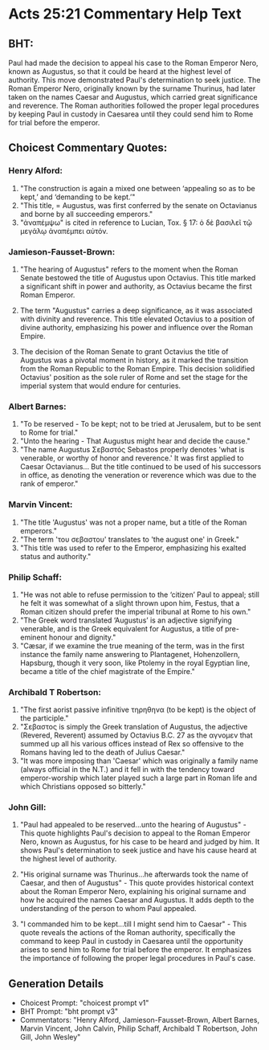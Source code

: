 # Acts 25:21 Commentary Help Text

## BHT:
Paul had made the decision to appeal his case to the Roman Emperor Nero, known as Augustus, so that it could be heard at the highest level of authority. This move demonstrated Paul's determination to seek justice. The Roman Emperor Nero, originally known by the surname Thurinus, had later taken on the names Caesar and Augustus, which carried great significance and reverence. The Roman authorities followed the proper legal procedures by keeping Paul in custody in Caesarea until they could send him to Rome for trial before the emperor.

## Choicest Commentary Quotes:
### Henry Alford:
1. "The construction is again a mixed one between ‘appealing so as to be kept,’ and ‘demanding to be kept.’"
2. "This title, = Augustus, was first conferred by the senate on Octavianus and borne by all succeeding emperors."
3. "ἀναπέμψω" is cited in reference to Lucian, Tox. § 17: ὁ δὲ βασιλεῖ τῷ μεγάλῳ ἀναπέμπει αὐτόν.

### Jamieson-Fausset-Brown:
1. "The hearing of Augustus" refers to the moment when the Roman Senate bestowed the title of Augustus upon Octavius. This title marked a significant shift in power and authority, as Octavius became the first Roman Emperor. 

2. The term "Augustus" carries a deep significance, as it was associated with divinity and reverence. This title elevated Octavius to a position of divine authority, emphasizing his power and influence over the Roman Empire. 

3. The decision of the Roman Senate to grant Octavius the title of Augustus was a pivotal moment in history, as it marked the transition from the Roman Republic to the Roman Empire. This decision solidified Octavius' position as the sole ruler of Rome and set the stage for the imperial system that would endure for centuries.

### Albert Barnes:
1. "To be reserved - To be kept; not to be tried at Jerusalem, but to be sent to Rome for trial."
2. "Unto the hearing - That Augustus might hear and decide the cause."
3. "The name Augustus Σεβαστός Sebastos properly denotes 'what is venerable, or worthy of honor and reverence.' It was first applied to Caesar Octavianus... But the title continued to be used of his successors in office, as denoting the veneration or reverence which was due to the rank of emperor."

### Marvin Vincent:
1. "The title 'Augustus' was not a proper name, but a title of the Roman emperors." 
2. "The term 'του σεβαστου' translates to 'the august one' in Greek." 
3. "This title was used to refer to the Emperor, emphasizing his exalted status and authority."

### Philip Schaff:
1. "He was not able to refuse permission to the ‘citizen’ Paul to appeal; still he felt it was somewhat of a slight thrown upon him, Festus, that a Roman citizen should prefer the imperial tribunal at Rome to his own."
2. "The Greek word translated ‘Augustus’ is an adjective signifying venerable, and is the Greek equivalent for Augustus, a title of pre-eminent honour and dignity."
3. "Cæsar, if we examine the true meaning of the term, was in the first instance the family name answering to Plantagenet, Hohenzollern, Hapsburg, though it very soon, like Ptolemy in the royal Egyptian line, became a title of the chief magistrate of the Empire."

### Archibald T Robertson:
1. "The first aorist passive infinitive τηρηθηνα (to be kept) is the object of the participle." 
2. "Σεβαστος is simply the Greek translation of Augustus, the adjective (Revered, Reverent) assumed by Octavius B.C. 27 as the αγνομεν that summed up all his various offices instead of Rex so offensive to the Romans having led to the death of Julius Caesar."
3. "It was more imposing than 'Caesar' which was originally a family name (always official in the N.T.) and it fell in with the tendency toward emperor-worship which later played such a large part in Roman life and which Christians opposed so bitterly."

### John Gill:
1. "Paul had appealed to be reserved...unto the hearing of Augustus" - This quote highlights Paul's decision to appeal to the Roman Emperor Nero, known as Augustus, for his case to be heard and judged by him. It shows Paul's determination to seek justice and have his cause heard at the highest level of authority.

2. "His original surname was Thurinus...he afterwards took the name of Caesar, and then of Augustus" - This quote provides historical context about the Roman Emperor Nero, explaining his original surname and how he acquired the names Caesar and Augustus. It adds depth to the understanding of the person to whom Paul appealed.

3. "I commanded him to be kept...till I might send him to Caesar" - This quote reveals the actions of the Roman authority, specifically the command to keep Paul in custody in Caesarea until the opportunity arises to send him to Rome for trial before the emperor. It emphasizes the importance of following the proper legal procedures in Paul's case.


## Generation Details
- Choicest Prompt: "choicest prompt v1"
- BHT Prompt: "bht prompt v3"
- Commentators: "Henry Alford, Jamieson-Fausset-Brown, Albert Barnes, Marvin Vincent, John Calvin, Philip Schaff, Archibald T Robertson, John Gill, John Wesley"
